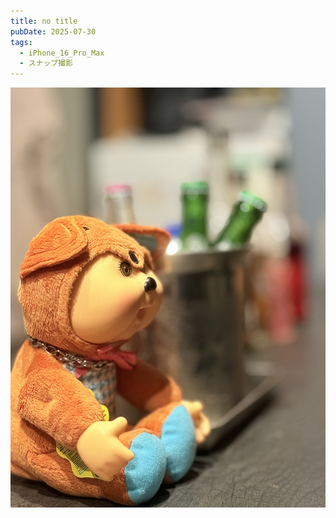 ```yaml
---
title: no title
pubDate: 2025-07-30
tags:
  - iPhone_16_Pro_Max
  - スナップ撮影
---
```

![](_assets/IMG_1695.jpeg)